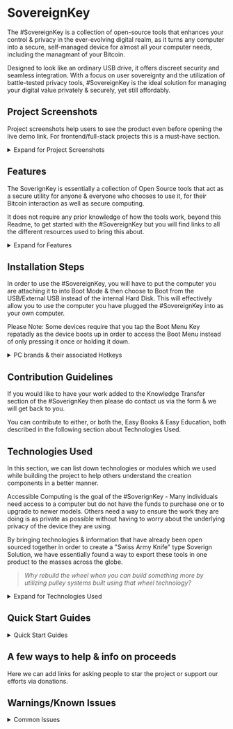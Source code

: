 # SovereignKey

The #SovereignKey is a collection of open-source tools that enhances your control & privacy in the ever-evolving digital realm, as it turns any computer into a secure, self-managed device for almost all your computer needs, including the managmant of your Bitcoin.

Designed to look like an ordinary USB drive, it offers discreet security and seamless integration. With a focus on user sovereignty and the utilization of battle-tested privacy tools, #SovereignKey is the ideal solution for managing your digital value privately & securely, yet still affordably.

## Project Screenshots

Project screenshots help users to see the product even before opening the live demo link. For frontend/full-stack projects this is a must-have section.
<details> <summary>Expand for Project Screenshots</summary>
</details>

## Features

The SoverignKey is essentially a collection of Open Source tools that act as a secure utility for anyone & everyone who chooses to use it, for their Bitcoin interaction as well as secure computing.

It does not require any prior knowledge of how the tools work, beyond this Readme, to get started with the #SovereignKey but you will find links to all the different resources used to bring this about.
<details> <summary>Expand for Features</summary>
</details>

## Installation Steps

In order to use the #SovereignKey, you will have to put the computer you are attaching it to into Boot Mode & then choose to Boot from the USB/External USB instead of the internal Hard Disk. This will effectively allow you to use the computer you have plugged the #SovereignKey into as your own computer.

Please Note: Some devices require that you tap the Boot Menu Key repatadly as the device boots up in order to access the Boot Menu instead of only pressing it once or holding it down.

<details> <summary>PC brands & their associated Hotkeys</summary>

Here is a list of PC brands and their associated hotkeys for entering the boot menu:

| Computer Manufacturer  | Boot Menu Key |
| ------------- | ------------- |
| ACER SERIES  | Esc, F12, F9  |
| ASUS SERIES  | Esc, F8  |
| COMPAQ  | Esc, F9  |
| DELL SERIES  | F12  |
| HP SERIES  | Esc, F9  |
| LENOVO SERIES  | F12, F8, F10  |
| SAMSUNG SERIES  | F12, Esc  |
| SONY SERIES  | F10, F11, ASSIST  |
| TOSHIBA SERIES  | F12  |

| MOTHERBOARDS | Boot Menu Key |
| ------------- | ------------- |
| ASUS   | F8  |
| GIGABYTE  | F12  |
| MSI  | F11  |
| INTEL  | F10  |
| ASROCK  | F11  |
| EVGA  | F7  |
| ASROCK  | F11  |

| OTHER MANUFACTURERS | Boot Menu Key |
| ------------- | ------------- |
| XIAOMI   | Fn +F2 (Choose Boot Menu)  |
| PANASONIC   | F2 (go to the exit and then choose boot order)  |
| NEC   | F5  |
| PACKARD BELL   | F8  |
| eMCHINES   | F12  |
| FUJITSU   | F12  |
| GATEWAY   | F11, Esc, F10  |
| iBALL   | F9 (Choose your media under boot option)  |
| HUAWEI   | F2  |
| SHARP   | F9  |

</details>

## Contribution Guidelines

If you would like to have your work added to the Knowledge Transfer section of the #SoverignKey then please do contact us via the form & we will get back to you.

You can contribute to either, or both the, Easy Books & Easy Education, both described in the following section about Technologies Used.

## Technologies Used

In this section, we can list down technologies or modules which we used while building the project to help others understand the creation components in a better manner.

Accessible Computing is the goal of the #SoverignKey - Many individuals need access to a computer but do not have the funds to purchase one or to upgrade to newer models. Others need a way to ensure the work they are doing is as private as possible without having to worry about the underlying privacy of the device they are using.

By bringing technologies & information that have already been open sourced together in order to create a "Swiss Army Knife" type Soverign Solution, we have essentially found a way to export these tools in one product to the masses across the globe.

>*Why rebuild the wheel when you can build something more by utilizing pulley systems built using that wheel technology?*

<details> <summary>Expand for Technologies Used</summary>

The Operating System (OS) used for the #SovereignKey is [Tails](https://tails.net) ~ Used by Human Rights Activits & Journalists around the World, is a portable operating system capable of protecting against surveillance and censorship. It makes use of the Tor network by default to protect your privacy online. To assit in this, it includes a selection of applications to work on sensitive documents and communicate securely. Everything in Tails is ready-to-use and has safe defaults.

Combining Tails, Bitcoin Core & the technologies below allow for strong anonymity for transactions and secure encrypted storage for your computer needs. 

<details> <summary>BAILS</summary>

[BAILS](https://github.com/BenWestgate/Bails) - Installs Bitcoin Core on the encrypted Persistent Storage of Tails, creates and recovers Bitcoin Core wallets from Codex32 (BIP93) seed backups, and creates backup Bails USB sticks and shareable blank Bails USB sticks. It ensures your money is protected from surveillance, censorship, and confiscation, leaving no trace of your Bitcoin use on the computer or the Internet.

</details>

<details> <summary>Sparrow Wallet</summary>

[Sparrow Wallet](https://www.sparrowwallet.com) - Sparrow is a Bitcoin wallet for those who value financial self sovereignty. Sparrow’s emphasis is on security, privacy and usability & prides itself on not hiding information from you - on the contrary it attempts to provide as much detail as possible about your transactions and UTXOs, but in a way that is manageable and usable

</details>

<details> <summary>Electrum Wallet</summary>

[Electrum Wallet](https://electrum.org/) - This wallet is added into Tails by Default & has been a Bitcoin Desktop Wallet of choice since its creation in 2011. Electrum’s focus is speed, with low resource usage and simplifying Bitcoin.

</details>

<details> <summary>Knowledge Transfer</summary>

>***Easy Books - A collection of curated Books around Bitcoin & Financial Literacy.***

- [The Bitcoin Whitepaper in various Languages](https://exonumia.africa) by Satoshi Nakamoto

- [2nd Edition: The Simplest Bitcoin Book Ever Written](https://d.nostr.build/tIkvB3qVy5jVkH48.pdf) by Keysa Luna
  
- [Bitcoin: Everything in 21 Pages](url) by Bitcoin Reserve 

- [The Bitcoin Standard](url) by Saifedean Ammous

- [Inventing Bitcoin](url) by Yan Pritzker

- [Bitcoin For Business](url) by Student of Bitcoin 

- [Codex32 - Shamir Secret Sharing Scheme](https://secretcodex32.com/docs/index.html) by Leon Olsson Curr & Pearlwart Snead

> ***Easy Education - A colllection of Media Based education around Bitcoin***

[The World’s First Kids Cartoon about Bitcoin!](https://www.youtube.com/watch?v=_ekzsZZGfsk) by Tuttle Twins 

</details>

</details>

## Quick Start Guides

<details> <summary>Quick Start Guides</summary>

Project demo URL helps the viewer to see live projects easily. We can also use this to show live previews to prospective interviewers quickly during interviews.

We have brought together Quick Start Guides for all the Tools mentioned above to make it easier to get started & make the most out of your journey with your #SovereignKey.

</details>

## A few ways to help & info on proceeds

Here we can add links for asking people to star the project or support our efforts via donations.

## Warnings/Known Issues

<details> <summary>Common Issues</summary>

- Tails does not start at all on Mac models that use the Apple M1 chip and on many other Mac models. Here is a list of all current Known Issues with trying to get Tails to boot on various hardware.

</details>
